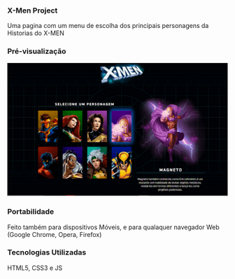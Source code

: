<h3> X-Men Project </h3>

Uma pagina com um menu de escolha dos principais personagens da Historias do X-MEN 

<h3> Pré-visualização </h3>

<img src="./src/imagens/Video.gif">

<h3> Portabilidade </h3>

Feito também para dispositivos Móveis, e para qualaquer navegador Web (Google Chrome, Opera, Firefox) 

<h3> Tecnologias Utilizadas </h3>
<p> HTML5, CSS3 e JS </p>

